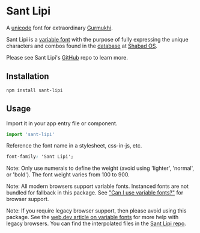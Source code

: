 # Sant Lipi

A [unicode](<https://en.wikipedia.org/wiki/Gurmukhi_(Unicode_block)>) font for extraordinary [Gurmukhi](https://en.wikipedia.org/wiki/Gurmukhi).

Sant Lipi is a [variable font](https://developer.mozilla.org/en-US/docs/Web/CSS/CSS_Fonts/Variable_Fonts_Guide) with the purpose of fully expressing the unique characters and combos found in the [database](https://github.com/shabados/database) at [Shabad OS](https://shabados.com/).

Please see Sant Lipi's [GitHub](https://github.com/shabados/SantLipi) repo to learn more.

## Installation

```shell
npm install sant-lipi
```

## Usage

Import it in your app entry file or component.

```js
import 'sant-lipi'
```

Reference the font name in a stylesheet, css-in-js, etc.

```css
font-family: 'Sant Lipi';
```

Note: Only use numerals to define the weight (avoid using 'lighter', 'normal', or 'bold'). The font weight varies from 100 to 900.

Note: All modern browsers support variable fonts. Instanced fonts are not bundled for fallback in this package. See ["Can I use variable fonts?"](https://caniuse.com/variable-fonts) for browser support.

Note: If you require legacy browser support, then please avoid using this package. See the [web.dev article on variable fonts](https://web.dev/variable-fonts/) for more help with legacy browsers. You can find the interpolated files in the [Sant Lipi repo](https://github.com/shabados/SantLipi).
